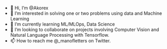 - 👋 Hi, I’m @Akorex
- 👀 I’m interested in solving one or two problems using data and Machine Learning
- 🌱 I’m currently learning ML/MLOps, Data Science
- 💞️ I’m looking to collaborate on projects involving Computer Vision and Natural Language Processing with Tensorflow.
- 📫 How to reach me @_manofletters on Twitter.

<!---
Akorex/Akorex is a ✨ special ✨ repository because its `README.md` (this file) appears on your GitHub profile.
You can click the Preview link to take a look at your changes.
--->
